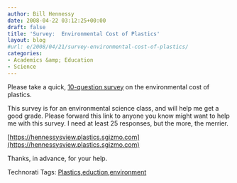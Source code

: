 ```yaml
---
author: Bill Hennessy
date: 2008-04-22 03:12:25+00:00
draft: false
title: 'Survey:  Environmental Cost of Plastics'
layout: blog
#url: e/2008/04/21/survey-environmental-cost-of-plastics/
categories:
- Academics &amp; Education
- Science
---
```


Please take a quick, [10-question survey](https://hennessysview.plastics.sgizmo.com) on the environmental cost of plastics.

This survey is for an environmental science class, and will help me get a good grade. Please forward this link to anyone you know might want to help me with this survey. I need at least 25 responses, but the more, the merrier. 

[https://hennessysview.plastics.sgizmo.com](https://hennessysview.plastics.sgizmo.com)

Thanks, in advance, for your help.

Technorati Tags: [Plastics](https://technorati.com/tags/Plastics),[eduction](https://technorati.com/tags/eduction),[environment](https://technorati.com/tags/environment)
